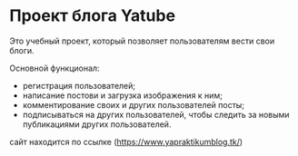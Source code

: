 # Проект блога Yatube

Это учебный проект, который позволяет пользователям вести свои блоги.

Основной функционал:
- регистрация пользователей;
- написание постови и загрузка изображения к ним;
- комментирование своих и других пользователей посты;
- подписываться на других пользователей, чтобы следить за новыми публикациями других пользователей.



сайт находится по ссылке (https://www.yapraktikumblog.tk/)
